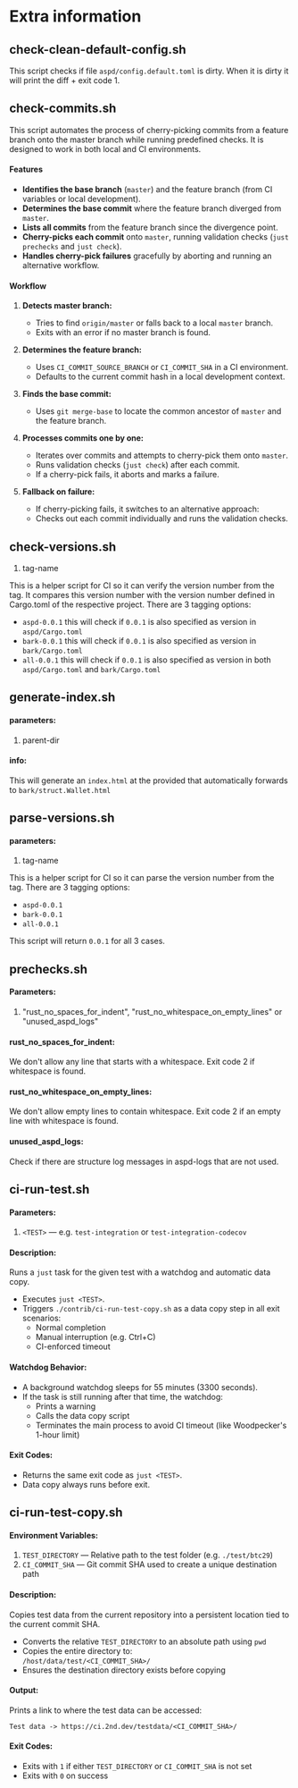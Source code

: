 # Extra information

## check-clean-default-config.sh
This script checks if file `aspd/config.default.toml` is dirty.
When it is dirty it will print the diff + exit code 1.

## check-commits.sh
This script automates the process of cherry-picking commits from a feature branch onto the master branch while running predefined checks. It is designed to work in both local and CI environments.

#### Features

- **Identifies the base branch** (`master`) and the feature branch (from CI variables or local development).
- **Determines the base commit** where the feature branch diverged from `master`.
- **Lists all commits** from the feature branch since the divergence point.
- **Cherry-picks each commit** onto `master`, running validation checks (`just prechecks` and `just check`).
- **Handles cherry-pick failures** gracefully by aborting and running an alternative workflow.

#### Workflow

1. **Detects master branch:**
    - Tries to find `origin/master` or falls back to a local `master` branch.
    - Exits with an error if no master branch is found.

2. **Determines the feature branch:**
    - Uses `CI_COMMIT_SOURCE_BRANCH` or `CI_COMMIT_SHA` in a CI environment.
    - Defaults to the current commit hash in a local development context.

3. **Finds the base commit:**
    - Uses `git merge-base` to locate the common ancestor of `master` and the feature branch.

4. **Processes commits one by one:**
    - Iterates over commits and attempts to cherry-pick them onto `master`.
    - Runs validation checks (`just check`) after each commit.
    - If a cherry-pick fails, it aborts and marks a failure.

5. **Fallback on failure:**
    - If cherry-picking fails, it switches to an alternative approach:
    - Checks out each commit individually and runs the validation checks.

## check-versions.sh
1. tag-name

This is a helper script for CI so it can verify the version number from the tag.
It compares this version number with the version number defined in Cargo.toml of the respective project.
There are 3 tagging options:
* `aspd-0.0.1` this will check if `0.0.1` is also specified as version in `aspd/Cargo.toml`
* `bark-0.0.1` this will check if `0.0.1` is also specified as version in `bark/Cargo.toml`
* `all-0.0.1` this will check if `0.0.1` is also specified as version in both `aspd/Cargo.toml` and `bark/Cargo.toml`

## generate-index.sh
#### parameters:
1. parent-dir

#### info:
This will generate an `index.html` at the provided <parent-dir>
that automatically forwards to `bark/struct.Wallet.html`

## parse-versions.sh
#### parameters:
1. tag-name

This is a helper script for CI so it can parse the version number from the tag.
There are 3 tagging options:
* `aspd-0.0.1`
* `bark-0.0.1`
* `all-0.0.1`

This script will return `0.0.1` for all 3 cases.

## prechecks.sh
#### Parameters:
1. "rust_no_spaces_for_indent", "rust_no_whitespace_on_empty_lines" or "unused_aspd_logs"

#### rust_no_spaces_for_indent:
We don't allow any line that starts with a whitespace.
Exit code 2 if whitespace is found.
#### rust_no_whitespace_on_empty_lines:
We don't allow empty lines to contain whitespace.
Exit code 2 if an empty line with whitespace is found.
#### unused_aspd_logs:
Check if there are structure log messages in aspd-logs that are not used.

## ci-run-test.sh
#### Parameters:
1. `<TEST>` — e.g. `test-integration` or `test-integration-codecov`

#### Description:
Runs a `just` task for the given test with a watchdog and automatic data copy.
- Executes `just <TEST>`.
- Triggers `./contrib/ci-run-test-copy.sh` as a data copy step in all exit scenarios:
   - Normal completion
   - Manual interruption (e.g. Ctrl+C)
   - CI-enforced timeout

#### Watchdog Behavior:
- A background watchdog sleeps for 55 minutes (3300 seconds).
- If the task is still running after that time, the watchdog:
   - Prints a warning
   - Calls the data copy script
   - Terminates the main process to avoid CI timeout (like Woodpecker's 1-hour limit)

#### Exit Codes:
- Returns the same exit code as `just <TEST>`.
- Data copy always runs before exit.

## ci-run-test-copy.sh
#### Environment Variables:
1. `TEST_DIRECTORY` — Relative path to the test folder (e.g. `./test/btc29`)
2. `CI_COMMIT_SHA` — Git commit SHA used to create a unique destination path

#### Description:
Copies test data from the current repository into a persistent location tied to the current commit SHA.

- Converts the relative `TEST_DIRECTORY` to an absolute path using `pwd`
- Copies the entire directory to:  
  `/host/data/test/<CI_COMMIT_SHA>/`
- Ensures the destination directory exists before copying

#### Output:
Prints a link to where the test data can be accessed:
```
Test data -> https://ci.2nd.dev/testdata/<CI_COMMIT_SHA>/
```

#### Exit Codes:
- Exits with `1` if either `TEST_DIRECTORY` or `CI_COMMIT_SHA` is not set
- Exits with `0` on success
